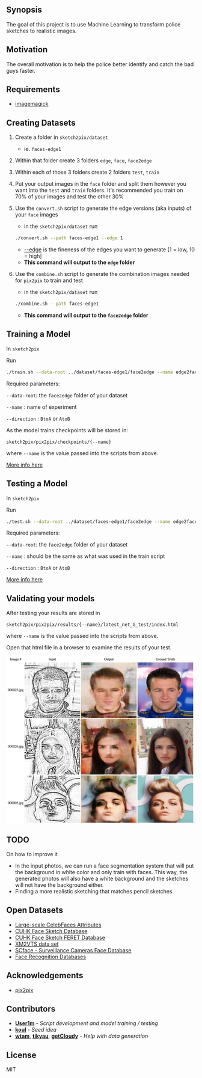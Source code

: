 ## Synopsis

The goal of this project is to use Machine Learning to transform police sketches to realistic images.

## Motivation

The overall motivation is to help the police better identify and catch the bad guys faster.

## Requirements
* [imagemagick](https://imagemagick.org/script/index.php) 

## Creating Datasets
1. Create a folder in `sketch2pix/dataset`
	*	ie. `faces-edge1`
2. Within that folder create 3 folders `edge`, `face`, `face2edge`
3. Within each of those 3 folders create 2 folders `test`, `train`
4. Put your output images in the `face` folder and split them however you want into the `test` and `train` folders. It's recommended you train on 70% of your images and test the other 30%
5. Use the `convert.sh` script to generate the edge versions (aka inputs) of your `face` images
	* in the `sketch2pix/dataset` run 

	```bash
	./convert.sh --path faces-edge1 --edge 1
	```
	
	* [--edge](https://www.imagemagick.org/script/command-line-options.php?#edge) is the fineness of the edges you want to generate [1 = low, 10 = high] 
	* **This command will output to the `edge` folder**
	
6. Use the `combine.sh` script to generate the combination images needed for `pix2pix` to train and test
	* in the `sketch2pix/dataset` run 
	
	```bash
	./combine.sh --path faces-edge1
	```
	
	* **This command will output to the `face2edge` folder**


## Training a Model
In `sketch2pix`

Run 

```bash
./train.sh --data-root ../dataset/faces-edge1/face2edge --name edge2face_edge1_generation --direction BtoA"
```
Required parameters:

`--data-root`: the `face2edge` folder of your dataset

`--name` : name of experiment

`--direction` : `BtoA` or `AtoB`

As the model trains checkpoints will be stored in:

```
sketch2pix/pix2pix/checkpoints/{--name}
```
where `--name` is the value passed into the scripts from above.


[More info here](https://github.com/phillipi/pix2pix#train)


## Testing a Model
In `sketch2pix`

Run 

```bash
./test.sh --data-root ../dataset/faces-edge1/face2edge --name edge2face_edge1_generation --direction BtoA"
```

Required parameters:

`--data-root`: the `face2edge` folder of your dataset

`--name` : should be the same as what was used in the train script

`--direction` : `BtoA` or `AtoB`

[More info here](https://github.com/phillipi/pix2pix#test)


## Validating your models
After testing your results are stored in 

```
sketch2pix/pix2pix/results/{--name}/latest_net_G_test/index.html
```
where `--name` is the value passed into the scripts from above.

Open that html file in a browser to examine the results of your test.

![Results](./example-results.png)

## TODO
On how to improve it
 
* In the input photos, we can run a face segmentation system that will put the background in white color and only train with faces. This way, the generated photos will also have a white background and the sketches will not have the background either.
* Finding a more realistic sketching that matches pencil sketches.

## Open Datasets
* [Large-scale CelebFaces Attributes](http://mmlab.ie.cuhk.edu.hk/projects/CelebA.html)
* [CUHK Face Sketch Database](http://mmlab.ie.cuhk.edu.hk/archive/facesketch.html)
* [CUHK Face Sketch FERET Database](http://mmlab.ie.cuhk.edu.hk/archive/cufsf/index.html#Downloads)
* [XM2VTS data set](http://www.ee.surrey.ac.uk/CVSSP/xm2vtsdb/)
* [SCface - Surveillance Cameras Face Database](http://www.scface.org/)
* [Face Recognition Databases](http://www.face-rec.org/databases/)

## Acknowledgements

* [pix2pix](https://github.com/phillipi/pix2pix)

## Contributors

* **[User1m](https://github.com/user1m)** - *Script development and model training / testing*
* **[koul](https://github.com/koul)** - *Seed idea*
* **[wtam](https://github.com/wtam)**, **[tikyau](https://github.com/tikyau)**, **[getCloudy](https://github.com/getCloudy)** - *Help with data generation*

## License

MIT